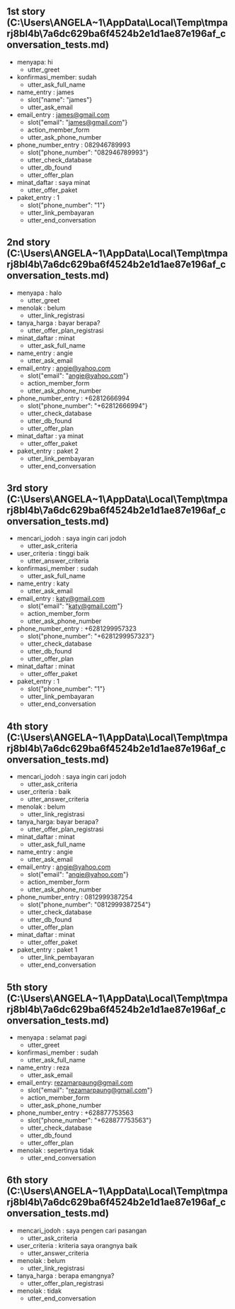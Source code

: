 ## 1st story (C:\Users\ANGELA~1\AppData\Local\Temp\tmparj8bl4b\7a6dc629ba6f4524b2e1d1ae87e196af_conversation_tests.md)
* menyapa: hi
    - utter_greet
* konfirmasi_member: sudah
    - utter_ask_full_name
* name_entry : james   <!-- predicted: name_entry: [james](name) -->
    - slot{"name": "james"}
    - utter_ask_email
* email_entry : james@gmail.com   <!-- predicted: email_entry: [james@gmail.com](email) -->
    - slot{"email": "james@gmail.com"}
    - action_member_form
    - utter_ask_phone_number
* phone_number_entry : 082946789993   <!-- predicted: paket_entry: [082946789993](phone_number) -->
    - slot{"phone_number": "082946789993"}
    - utter_check_database   <!-- predicted: utter_link_pembayaran -->
    - utter_db_found
    - utter_offer_plan
* minat_daftar : saya minat   <!-- predicted: minat_daftar: saya minat -->
    - utter_offer_paket
* paket_entry : 1   <!-- predicted: paket_entry: [1](phone_number) -->
    - slot{"phone_number": "1"}
    - utter_link_pembayaran
    - utter_end_conversation


## 2nd story (C:\Users\ANGELA~1\AppData\Local\Temp\tmparj8bl4b\7a6dc629ba6f4524b2e1d1ae87e196af_conversation_tests.md)
* menyapa : halo   <!-- predicted: menyapa: halo -->
    - utter_greet
* menolak : belum   <!-- predicted: menolak: belum -->
    - utter_link_registrasi
* tanya_harga : bayar berapa?   <!-- predicted: tanya_harga: bayar berapa? -->
    - utter_offer_plan_registrasi
* minat_daftar : minat   <!-- predicted: minat_daftar: minat -->
    - utter_ask_full_name
* name_entry : angie   <!-- predicted: name_entry: angie -->
    - utter_ask_email
* email_entry : angie@yahoo.com   <!-- predicted: email_entry: [angie@yahoo.com](email) -->
    - slot{"email": "angie@yahoo.com"}
    - action_member_form
    - utter_ask_phone_number
* phone_number_entry : +62812666994   <!-- predicted: phone_number_entry: [+62812666994](phone_number) -->
    - slot{"phone_number": "+62812666994"}
    - utter_check_database
    - utter_db_found
    - utter_offer_plan
* minat_daftar : ya minat   <!-- predicted: minat_daftar: ya minat -->
    - utter_offer_paket
* paket_entry : paket 2   <!-- predicted: paket_entry: paket 2 -->
    - utter_link_pembayaran
    - utter_end_conversation


## 3rd story (C:\Users\ANGELA~1\AppData\Local\Temp\tmparj8bl4b\7a6dc629ba6f4524b2e1d1ae87e196af_conversation_tests.md)
* mencari_jodoh : saya ingin cari jodoh   <!-- predicted: mencari_jodoh: saya ingin cari jodoh -->
    - utter_ask_criteria
* user_criteria : tinggi baik   <!-- predicted: user_criteria: tinggi baik -->
    - utter_answer_criteria
* konfirmasi_member : sudah   <!-- predicted: konfirmasi_member: sudah -->
    - utter_ask_full_name
* name_entry : katy   <!-- predicted: minat_daftar: katy -->
    - utter_ask_email   <!-- predicted: utter_ask_full_name -->
* email_entry : katy@gmail.com   <!-- predicted: email_entry: [katy@gmail.com](email) -->
    - slot{"email": "katy@gmail.com"}
    - action_member_form
    - utter_ask_phone_number
* phone_number_entry : +6281299957323   <!-- predicted: phone_number_entry: [+6281299957323](phone_number) -->
    - slot{"phone_number": "+6281299957323"}
    - utter_check_database
    - utter_db_found
    - utter_offer_plan
* minat_daftar : minat   <!-- predicted: minat_daftar: minat -->
    - utter_offer_paket
* paket_entry : 1   <!-- predicted: paket_entry: [1](phone_number) -->
    - slot{"phone_number": "1"}
    - utter_link_pembayaran
    - utter_end_conversation


## 4th story (C:\Users\ANGELA~1\AppData\Local\Temp\tmparj8bl4b\7a6dc629ba6f4524b2e1d1ae87e196af_conversation_tests.md)
* mencari_jodoh : saya ingin cari jodoh   <!-- predicted: mencari_jodoh: saya ingin cari jodoh -->
    - utter_ask_criteria
* user_criteria : baik   <!-- predicted: user_criteria: baik -->
    - utter_answer_criteria
* menolak : belum   <!-- predicted: menolak: belum -->
    - utter_link_registrasi
* tanya_harga: bayar berapa?
    - utter_offer_plan_registrasi
* minat_daftar : minat   <!-- predicted: minat_daftar: minat -->
    - utter_ask_full_name
* name_entry : angie   <!-- predicted: name_entry: angie -->
    - utter_ask_email
* email_entry : angie@yahoo.com   <!-- predicted: email_entry: [angie@yahoo.com](email) -->
    - slot{"email": "angie@yahoo.com"}
    - action_member_form
    - utter_ask_phone_number
* phone_number_entry : 0812999387254   <!-- predicted: paket_entry: [0812999387254](phone_number) -->
    - slot{"phone_number": "0812999387254"}
    - utter_check_database   <!-- predicted: utter_link_pembayaran -->
    - utter_db_found
    - utter_offer_plan
* minat_daftar : minat   <!-- predicted: minat_daftar: minat -->
    - utter_offer_paket
* paket_entry : paket 1   <!-- predicted: paket_entry: paket 1 -->
    - utter_link_pembayaran
    - utter_end_conversation


## 5th story (C:\Users\ANGELA~1\AppData\Local\Temp\tmparj8bl4b\7a6dc629ba6f4524b2e1d1ae87e196af_conversation_tests.md)
* menyapa : selamat pagi   <!-- predicted: menyapa: selamat pagi -->
    - utter_greet
* konfirmasi_member : sudah   <!-- predicted: konfirmasi_member: sudah -->
    - utter_ask_full_name
* name_entry : reza   <!-- predicted: minat_daftar: reza -->
    - utter_ask_email   <!-- predicted: utter_ask_full_name -->
* email_entry: rezamarpaung@gmail.com   <!-- predicted: email_entry: [rezamarpaung@gmail.com](email) -->
    - slot{"email": "rezamarpaung@gmail.com"}
    - action_member_form
    - utter_ask_phone_number
* phone_number_entry : +628877753563   <!-- predicted: phone_number_entry: [+628877753563](phone_number) -->
    - slot{"phone_number": "+628877753563"}
    - utter_check_database
    - utter_db_found
    - utter_offer_plan
* menolak : sepertinya tidak   <!-- predicted: menolak: sepertinya tidak -->
    - utter_end_conversation


## 6th story (C:\Users\ANGELA~1\AppData\Local\Temp\tmparj8bl4b\7a6dc629ba6f4524b2e1d1ae87e196af_conversation_tests.md)
* mencari_jodoh : saya pengen cari pasangan   <!-- predicted: mencari_jodoh: saya pengen cari pasangan -->
    - utter_ask_criteria
* user_criteria : kriteria saya orangnya baik   <!-- predicted: user_criteria: kriteria saya orangnya baik -->
    - utter_answer_criteria
* menolak : belum   <!-- predicted: menolak: belum -->
    - utter_link_registrasi
* tanya_harga : berapa emangnya?   <!-- predicted: tanya_harga: berapa emangnya? -->
    - utter_offer_plan_registrasi
* menolak : tidak   <!-- predicted: menolak: tidak -->
    - utter_end_conversation


